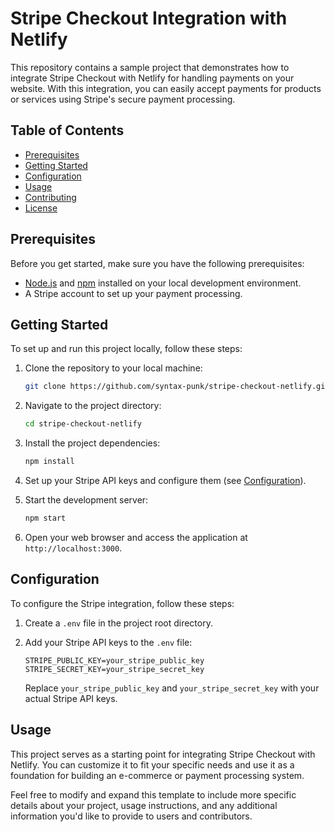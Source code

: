 # Stripe Checkout Integration with Netlify

This repository contains a sample project that demonstrates how to integrate Stripe Checkout with Netlify for handling payments on your website. With this integration, you can easily accept payments for products or services using Stripe's secure payment processing.

## Table of Contents

- [Prerequisites](#prerequisites)
- [Getting Started](#getting-started)
- [Configuration](#configuration)
- [Usage](#usage)
- [Contributing](#contributing)
- [License](#license)

## Prerequisites

Before you get started, make sure you have the following prerequisites:

- [Node.js](https://nodejs.org/) and [npm](https://www.npmjs.com/) installed on your local development environment.
- A Stripe account to set up your payment processing.

## Getting Started

To set up and run this project locally, follow these steps:

1. Clone the repository to your local machine:

   ```bash
   git clone https://github.com/syntax-punk/stripe-checkout-netlify.git
   ```

2. Navigate to the project directory:

   ```bash
   cd stripe-checkout-netlify
   ```

3. Install the project dependencies:

   ```bash
   npm install
   ```

4. Set up your Stripe API keys and configure them (see [Configuration](#configuration)).

5. Start the development server:

   ```bash
   npm start
   ```

6. Open your web browser and access the application at `http://localhost:3000`.

## Configuration

To configure the Stripe integration, follow these steps:

1. Create a `.env` file in the project root directory.

2. Add your Stripe API keys to the `.env` file:

   ```
   STRIPE_PUBLIC_KEY=your_stripe_public_key
   STRIPE_SECRET_KEY=your_stripe_secret_key
   ```

   Replace `your_stripe_public_key` and `your_stripe_secret_key` with your actual Stripe API keys.

## Usage

This project serves as a starting point for integrating Stripe Checkout with Netlify. You can customize it to fit your specific needs and use it as a foundation for building an e-commerce or payment processing system.


Feel free to modify and expand this template to include more specific details about your project, usage instructions, and any additional information you'd like to provide to users and contributors.

